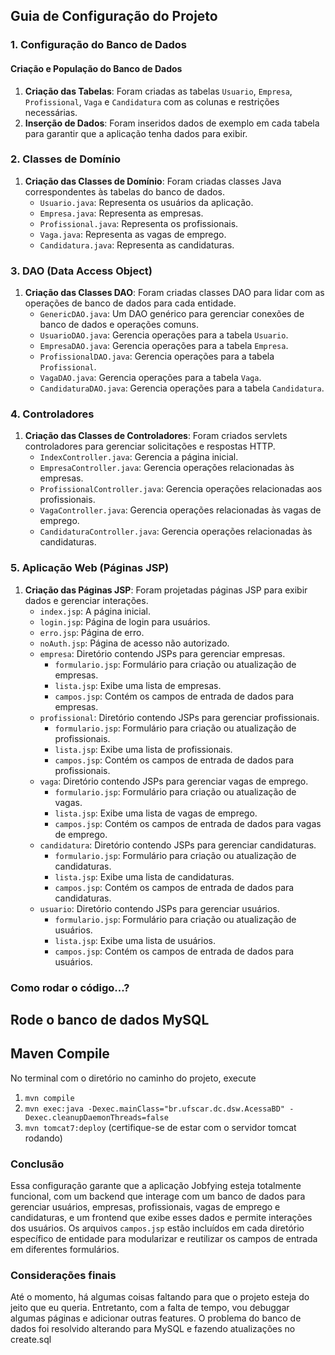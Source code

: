 ## Guia de Configuração do Projeto

### 1. Configuração do Banco de Dados

#### Criação e População do Banco de Dados

1. **Criação das Tabelas**: Foram criadas as tabelas `Usuario`, `Empresa`, `Profissional`, `Vaga` e `Candidatura` com as colunas e restrições necessárias.
2. **Inserção de Dados**: Foram inseridos dados de exemplo em cada tabela para garantir que a aplicação tenha dados para exibir.

### 2. Classes de Domínio

1. **Criação das Classes de Domínio**: Foram criadas classes Java correspondentes às tabelas do banco de dados.
    - `Usuario.java`: Representa os usuários da aplicação.
    - `Empresa.java`: Representa as empresas.
    - `Profissional.java`: Representa os profissionais.
    - `Vaga.java`: Representa as vagas de emprego.
    - `Candidatura.java`: Representa as candidaturas.

### 3. DAO (Data Access Object)

1. **Criação das Classes DAO**: Foram criadas classes DAO para lidar com as operações de banco de dados para cada entidade.
    - `GenericDAO.java`: Um DAO genérico para gerenciar conexões de banco de dados e operações comuns.
    - `UsuarioDAO.java`: Gerencia operações para a tabela `Usuario`.
    - `EmpresaDAO.java`: Gerencia operações para a tabela `Empresa`.
    - `ProfissionalDAO.java`: Gerencia operações para a tabela `Profissional`.
    - `VagaDAO.java`: Gerencia operações para a tabela `Vaga`.
    - `CandidaturaDAO.java`: Gerencia operações para a tabela `Candidatura`.

### 4. Controladores

1. **Criação das Classes de Controladores**: Foram criados servlets controladores para gerenciar solicitações e respostas HTTP.
    - `IndexController.java`: Gerencia a página inicial.
    - `EmpresaController.java`: Gerencia operações relacionadas às empresas.
    - `ProfissionalController.java`: Gerencia operações relacionadas aos profissionais.
    - `VagaController.java`: Gerencia operações relacionadas às vagas de emprego.
    - `CandidaturaController.java`: Gerencia operações relacionadas às candidaturas.

### 5. Aplicação Web (Páginas JSP)

1. **Criação das Páginas JSP**: Foram projetadas páginas JSP para exibir dados e gerenciar interações.
    - `index.jsp`: A página inicial.
    - `login.jsp`: Página de login para usuários.
    - `erro.jsp`: Página de erro.
    - `noAuth.jsp`: Página de acesso não autorizado.
    - `empresa`: Diretório contendo JSPs para gerenciar empresas.
        - `formulario.jsp`: Formulário para criação ou atualização de empresas.
        - `lista.jsp`: Exibe uma lista de empresas.
        - `campos.jsp`: Contém os campos de entrada de dados para empresas.
    - `profissional`: Diretório contendo JSPs para gerenciar profissionais.
        - `formulario.jsp`: Formulário para criação ou atualização de profissionais.
        - `lista.jsp`: Exibe uma lista de profissionais.
        - `campos.jsp`: Contém os campos de entrada de dados para profissionais.
    - `vaga`: Diretório contendo JSPs para gerenciar vagas de emprego.
        - `formulario.jsp`: Formulário para criação ou atualização de vagas.
        - `lista.jsp`: Exibe uma lista de vagas de emprego.
        - `campos.jsp`: Contém os campos de entrada de dados para vagas de emprego.
    - `candidatura`: Diretório contendo JSPs para gerenciar candidaturas.
        - `formulario.jsp`: Formulário para criação ou atualização de candidaturas.
        - `lista.jsp`: Exibe uma lista de candidaturas.
        - `campos.jsp`: Contém os campos de entrada de dados para candidaturas.
    - `usuario`: Diretório contendo JSPs para gerenciar usuários.
        - `formulario.jsp`: Formulário para criação ou atualização de usuários.
        - `lista.jsp`: Exibe uma lista de usuários.
        - `campos.jsp`: Contém os campos de entrada de dados para usuários.

### Como rodar o código...?

## Rode o banco de dados MySQL
## Maven Compile

No terminal com o diretório no caminho do projeto, execute

1. `mvn compile`
2. `mvn exec:java -Dexec.mainClass="br.ufscar.dc.dsw.AcessaBD" -Dexec.cleanupDaemonThreads=false`
3. `mvn tomcat7:deploy` (certifique-se de estar com o servidor tomcat rodando)



### Conclusão

Essa configuração garante que a aplicação Jobfying esteja totalmente funcional, com um backend que interage com um banco de dados para gerenciar usuários, empresas, profissionais, vagas de emprego e candidaturas, e um frontend que exibe esses dados e permite interações dos usuários. Os arquivos `campos.jsp` estão incluídos em cada diretório específico de entidade para modularizar e reutilizar os campos de entrada em diferentes formulários.

### Considerações finais

Até o momento, há algumas coisas faltando para que o projeto esteja do jeito que eu queria. Entretanto, com a falta de tempo, vou debuggar algumas páginas e adicionar outras features.
O problema do banco de dados foi resolvido alterando para MySQL e fazendo atualizações no create.sql
